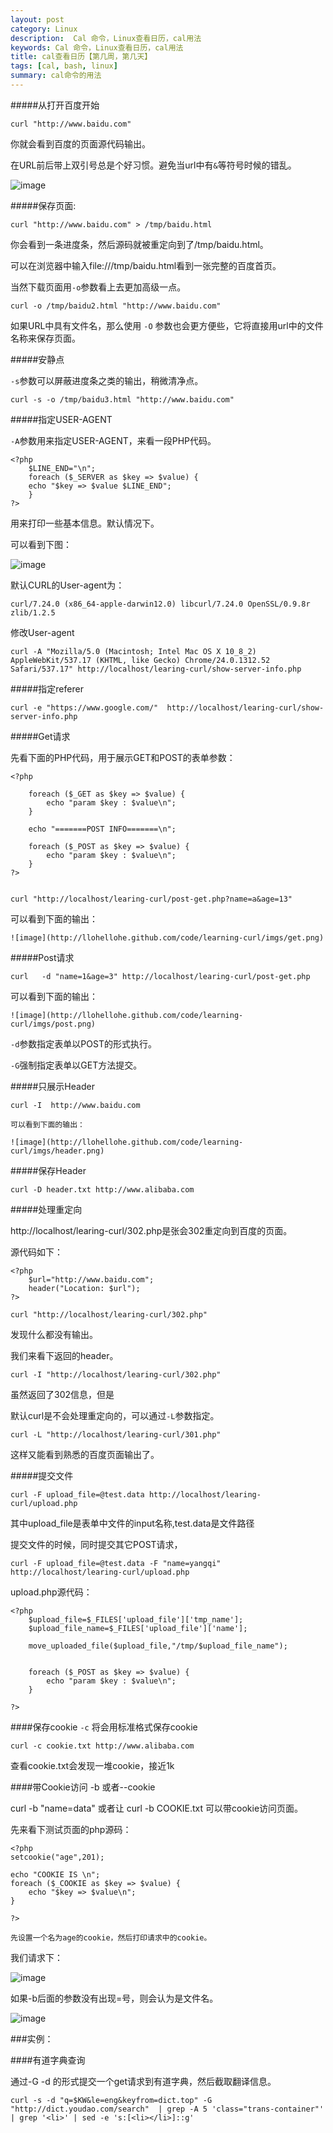 ```yaml
---
layout: post
category: Linux
description:  Cal 命令，Linux查看日历，cal用法
keywords: Cal 命令，Linux查看日历，cal用法
title: cal查看日历【第几周，第几天】
tags: [cal, bash, linux]
summary: cal命令的用法
---
```


#####从打开百度开始

	curl "http://www.baidu.com"
	
你就会看到百度的页面源代码输出。

在URL前后带上双引号总是个好习惯。避免当url中有`&`等符号时候的错乱。

![image](http://llohellohe.github.com/code/learning-curl/imgs/first-baidu.png)

#####保存页面:
	
	curl "http://www.baidu.com" > /tmp/baidu.html

你会看到一条进度条，然后源码就被重定向到了/tmp/baidu.html。

可以在浏览器中输入file:///tmp/baidu.html看到一张完整的百度首页。

当然下载页面用`-o`参数看上去更加高级一点。

	curl -o /tmp/baidu2.html "http://www.baidu.com"
	
如果URL中具有文件名，那么使用 `-O` 参数也会更方便些，它将直接用url中的文件名称来保存页面。

#####安静点

`-s`参数可以屏蔽进度条之类的输出，稍微清净点。
	
	curl -s -o /tmp/baidu3.html "http://www.baidu.com"
	
#####指定USER-AGENT

`-A`参数用来指定USER-AGENT，来看一段PHP代码。

	<?php
		$LINE_END="\n";
		foreach ($_SERVER as $key => $value) {
		echo "$key => $value $LINE_END";
		}
	?>

用来打印一些基本信息。默认情况下。

可以看到下图：

![image](http://llohellohe.github.com/code/learning-curl/imgs/basic.png)

默认CURL的User-agent为：
	
	curl/7.24.0 (x86_64-apple-darwin12.0) libcurl/7.24.0 OpenSSL/0.9.8r zlib/1.2.5

修改User-agent
	
	curl -A "Mozilla/5.0 (Macintosh; Intel Mac OS X 10_8_2) AppleWebKit/537.17 (KHTML, like Gecko) Chrome/24.0.1312.52 Safari/537.17" http://localhost/learing-curl/show-server-info.php
	


#####指定referer

	curl -e "https://www.google.com/"  http://localhost/learing-curl/show-server-info.php


#####Get请求

先看下面的PHP代码，用于展示GET和POST的表单参数：

	<?php

		foreach ($_GET as $key => $value) {
			echo "param $key : $value\n";
		}
		
		echo "=======POST INFO=======\n";
		
		foreach ($_POST as $key => $value) {
			echo "param $key : $value\n";
		}
	?>

	
	curl "http://localhost/learing-curl/post-get.php?name=a&age=13"
	
可以看到下面的输出：

	![image](http://llohellohe.github.com/code/learning-curl/imgs/get.png)
	

#####Post请求
	
	curl   -d "name=1&age=3" http://localhost/learing-curl/post-get.php
	
可以看到下面的输出：

	![image](http://llohellohe.github.com/code/learning-curl/imgs/post.png)

	
`-d`参数指定表单以POST的形式执行。

`-G`强制指定表单以GET方法提交。

#####只展示Header
	
	curl -I  http://www.baidu.com
	
	可以看到下面的输出：

	![image](http://llohellohe.github.com/code/learning-curl/imgs/header.png)


#####保存Header

	curl -D header.txt http://www.alibaba.com
	
#####处理重定向
	
http://localhost/learing-curl/302.php是张会302重定向到百度的页面。

源代码如下：
	
	<?php
		$url="http://www.baidu.com";
		header("Location: $url");
	?>
	
	curl "http://localhost/learing-curl/302.php" 

发现什么都没有输出。

我们来看下返回的header。
	
	curl -I "http://localhost/learing-curl/302.php" 
	
虽然返回了302信息，但是
	
默认curl是不会处理重定向的，可以通过`-L`参数指定。
	
	curl -L "http://localhost/learing-curl/301.php"
	
这样又能看到熟悉的百度页面输出了。
	
#####提交文件

	curl -F upload_file=@test.data http://localhost/learing-curl/upload.php
	
其中upload_file是表单中文件的input名称,test.data是文件路径

提交文件的时候，同时提交其它POST请求，
	
	curl -F upload_file=@test.data -F "name=yangqi" http://localhost/learing-curl/upload.php

upload.php源代码：

	<?php
		$upload_file=$_FILES['upload_file']['tmp_name'];  
		$upload_file_name=$_FILES['upload_file']['name'];
		
		move_uploaded_file($upload_file,"/tmp/$upload_file_name");
		
		
		foreach ($_POST as $key => $value) {
			echo "param $key : $value\n";
		}
		
	?>

####保存cookie
`-c` 将会用标准格式保存cookie

	curl -c cookie.txt http://www.alibaba.com
	
查看cookie.txt会发现一堆cookie，接近1k	

####带Cookie访问 -b 或者--cookie

curl -b "name=data" 或者让 curl -b COOKIE.txt 可以带cookie访问页面。

先来看下测试页面的php源码：

	<?php
	setcookie("age",201);
	
	echo "COOKIE IS \n";
	foreach ($_COOKIE as $key => $value) {
		echo "$key => $value\n";
	}

	?>
	
	先设置一个名为age的cookie，然后打印请求中的cookie。

我们请求下：	

![image](http://llohellohe.github.com/code/learning-curl/imgs/cookie.png)

如果-b后面的参数没有出现=号，则会认为是文件名。

![image](http://llohellohe.github.com/code/learning-curl/imgs/with-cookie.png)

###实例：

####有道字典查询

通过-G -d 的形式提交一个get请求到有道字典，然后截取翻译信息。
	
	curl -s -d "q=$KW&le=eng&keyfrom=dict.top" -G  "http://dict.youdao.com/search"  | grep -A 5 'class="trans-container"'   | grep '<li>' | sed -e 's:[<li></li>]::g'


